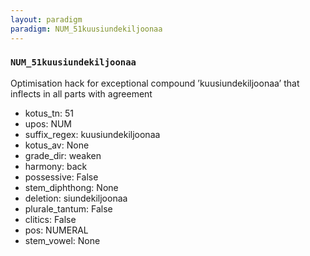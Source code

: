 ```yaml
---
layout: paradigm
paradigm: NUM_51kuusiundekiljoonaa
---
```

### ` NUM_51kuusiundekiljoonaa `

Optimisation hack for exceptional compound ’kuusiundekiljoonaa’ that inflects in all parts with agreement
* kotus_tn: 51
* upos: NUM
* suffix_regex: kuusiundekiljoonaa
* kotus_av: None
* grade_dir: weaken
* harmony: back
* possessive: False
* stem_diphthong: None
* deletion: siundekiljoonaa
* plurale_tantum: False
* clitics: False
* pos: NUMERAL
* stem_vowel: None
